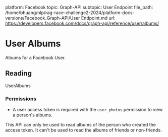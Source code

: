 platform: Facebook
topic: Graph-API
subtopic: User Endpoint
file_path: /home/bhuang/nlp/rag-race-challenge2-2024/platform-docs-versions/Facebook_Graph-API/User Endpoint.md
url: https://developers.facebook.com/docs/graph-api/reference/user/albums/

# User Albums

Albums for a Facebook User.

## Reading

UserAlbums

### Permissions

* A user access token is required with the `user_photos` permission to view a person's albums.
    

This API can only be used to read albums of the person who created the access token. It can't be used to read the albums of friends or non-friends.